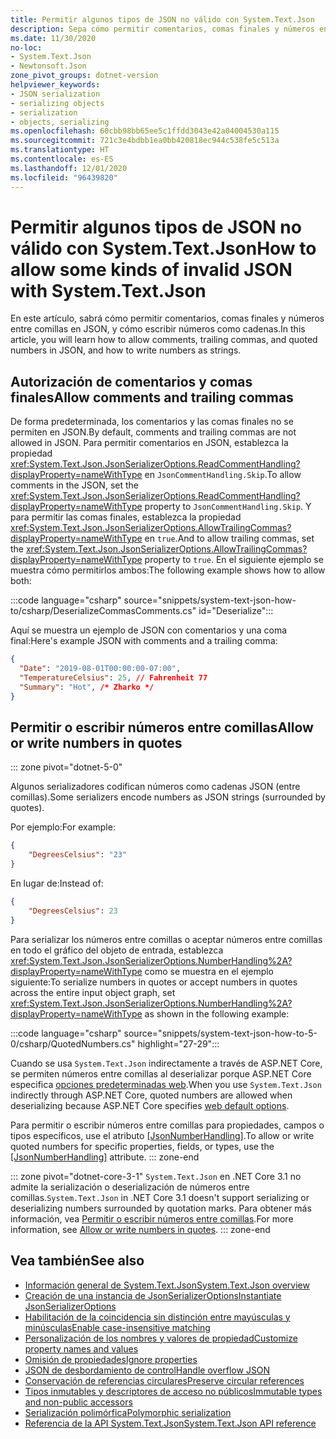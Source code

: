```yaml
---
title: Permitir algunos tipos de JSON no válido con System.Text.Json
description: Sepa cómo permitir comentarios, comas finales y números entre comillas durante la serialización y deserialización de JSON en .NET.
ms.date: 11/30/2020
no-loc:
- System.Text.Json
- Newtonsoft.Json
zone_pivot_groups: dotnet-version
helpviewer_keywords:
- JSON serialization
- serializing objects
- serialization
- objects, serializing
ms.openlocfilehash: 60cbb98bb65ee5c1ffdd3043e42a04004530a115
ms.sourcegitcommit: 721c3e4bdbb1ea0bb420818ec944c538fe5c513a
ms.translationtype: HT
ms.contentlocale: es-ES
ms.lasthandoff: 12/01/2020
ms.locfileid: "96439820"
---
```

# <a name="how-to-allow-some-kinds-of-invalid-json-with-no-locsystemtextjson"></a><span data-ttu-id="8fab6-103">Permitir algunos tipos de JSON no válido con System.Text.Json</span><span class="sxs-lookup"><span data-stu-id="8fab6-103">How to allow some kinds of invalid JSON with System.Text.Json</span></span>

<span data-ttu-id="8fab6-104">En este artículo, sabrá cómo permitir comentarios, comas finales y números entre comillas en JSON, y cómo escribir números como cadenas.</span><span class="sxs-lookup"><span data-stu-id="8fab6-104">In this article, you will learn how to allow comments, trailing commas, and quoted numbers in JSON, and how to write numbers as strings.</span></span>

## <a name="allow-comments-and-trailing-commas"></a><span data-ttu-id="8fab6-105">Autorización de comentarios y comas finales</span><span class="sxs-lookup"><span data-stu-id="8fab6-105">Allow comments and trailing commas</span></span>

<span data-ttu-id="8fab6-106">De forma predeterminada, los comentarios y las comas finales no se permiten en JSON.</span><span class="sxs-lookup"><span data-stu-id="8fab6-106">By default, comments and trailing commas are not allowed in JSON.</span></span> <span data-ttu-id="8fab6-107">Para permitir comentarios en JSON, establezca la propiedad <xref:System.Text.Json.JsonSerializerOptions.ReadCommentHandling?displayProperty=nameWithType> en `JsonCommentHandling.Skip`.</span><span class="sxs-lookup"><span data-stu-id="8fab6-107">To allow comments in the JSON, set the <xref:System.Text.Json.JsonSerializerOptions.ReadCommentHandling?displayProperty=nameWithType> property to `JsonCommentHandling.Skip`.</span></span>
<span data-ttu-id="8fab6-108">Y para permitir las comas finales, establezca la propiedad <xref:System.Text.Json.JsonSerializerOptions.AllowTrailingCommas?displayProperty=nameWithType> en `true`.</span><span class="sxs-lookup"><span data-stu-id="8fab6-108">And to allow trailing commas, set the <xref:System.Text.Json.JsonSerializerOptions.AllowTrailingCommas?displayProperty=nameWithType> property to `true`.</span></span> <span data-ttu-id="8fab6-109">En el siguiente ejemplo se muestra cómo permitirlos ambos:</span><span class="sxs-lookup"><span data-stu-id="8fab6-109">The following example shows how to allow both:</span></span>

:::code language="csharp" source="snippets/system-text-json-how-to/csharp/DeserializeCommasComments.cs" id="Deserialize":::

<span data-ttu-id="8fab6-110">Aquí se muestra un ejemplo de JSON con comentarios y una coma final:</span><span class="sxs-lookup"><span data-stu-id="8fab6-110">Here's example JSON with comments and a trailing comma:</span></span>

```json
{
  "Date": "2019-08-01T00:00:00-07:00",
  "TemperatureCelsius": 25, // Fahrenheit 77
  "Summary": "Hot", /* Zharko */
}
```

## <a name="allow-or-write-numbers-in-quotes"></a><span data-ttu-id="8fab6-111">Permitir o escribir números entre comillas</span><span class="sxs-lookup"><span data-stu-id="8fab6-111">Allow or write numbers in quotes</span></span>

::: zone pivot="dotnet-5-0"

<span data-ttu-id="8fab6-112">Algunos serializadores codifican números como cadenas JSON (entre comillas).</span><span class="sxs-lookup"><span data-stu-id="8fab6-112">Some serializers encode numbers as JSON strings (surrounded by quotes).</span></span>

<span data-ttu-id="8fab6-113">Por ejemplo:</span><span class="sxs-lookup"><span data-stu-id="8fab6-113">For example:</span></span>

```json
{
    "DegreesCelsius": "23"
}
```

<span data-ttu-id="8fab6-114">En lugar de:</span><span class="sxs-lookup"><span data-stu-id="8fab6-114">Instead of:</span></span>

```json
{
    "DegreesCelsius": 23
}
```

<span data-ttu-id="8fab6-115">Para serializar los números entre comillas o aceptar números entre comillas en todo el gráfico del objeto de entrada, establezca <xref:System.Text.Json.JsonSerializerOptions.NumberHandling%2A?displayProperty=nameWithType> como se muestra en el ejemplo siguiente:</span><span class="sxs-lookup"><span data-stu-id="8fab6-115">To serialize numbers in quotes or accept numbers in quotes across the entire input object graph, set <xref:System.Text.Json.JsonSerializerOptions.NumberHandling%2A?displayProperty=nameWithType> as shown in the following example:</span></span>

:::code language="csharp" source="snippets/system-text-json-how-to-5-0/csharp/QuotedNumbers.cs" highlight="27-29":::

<span data-ttu-id="8fab6-116">Cuando se usa `System.Text.Json` indirectamente a través de ASP.NET Core, se permiten números entre comillas al deserializar porque ASP.NET Core especifica [opciones predeterminadas web](xref:System.Text.Json.JsonSerializerDefaults.Web).</span><span class="sxs-lookup"><span data-stu-id="8fab6-116">When you use `System.Text.Json` indirectly through ASP.NET Core, quoted numbers are allowed when deserializing because ASP.NET Core specifies [web default options](xref:System.Text.Json.JsonSerializerDefaults.Web).</span></span>

<span data-ttu-id="8fab6-117">Para permitir o escribir números entre comillas para propiedades, campos o tipos específicos, use el atributo [[JsonNumberHandling]](xref:System.Text.Json.Serialization.JsonNumberHandlingAttribute).</span><span class="sxs-lookup"><span data-stu-id="8fab6-117">To allow or write quoted numbers for specific properties, fields, or types, use the [[JsonNumberHandling]](xref:System.Text.Json.Serialization.JsonNumberHandlingAttribute) attribute.</span></span>
::: zone-end

::: zone pivot="dotnet-core-3-1"
<span data-ttu-id="8fab6-118">`System.Text.Json` en .NET Core 3.1 no admite la serialización o deserialización de números entre comillas.</span><span class="sxs-lookup"><span data-stu-id="8fab6-118">`System.Text.Json` in .NET Core 3.1 doesn't support serializing or deserializing numbers surrounded by quotation marks.</span></span> <span data-ttu-id="8fab6-119">Para obtener más información, vea [Permitir o escribir números entre comillas](system-text-json-migrate-from-newtonsoft-how-to.md#allow-or-write-numbers-in-quotes).</span><span class="sxs-lookup"><span data-stu-id="8fab6-119">For more information, see [Allow or write numbers in quotes](system-text-json-migrate-from-newtonsoft-how-to.md#allow-or-write-numbers-in-quotes).</span></span>
::: zone-end

## <a name="see-also"></a><span data-ttu-id="8fab6-120">Vea también</span><span class="sxs-lookup"><span data-stu-id="8fab6-120">See also</span></span>

* [<span data-ttu-id="8fab6-121">Información general de System.Text.Json</span><span class="sxs-lookup"><span data-stu-id="8fab6-121">System.Text.Json overview</span></span>](system-text-json-overview.md)
* [<span data-ttu-id="8fab6-122">Creación de una instancia de JsonSerializerOptions</span><span class="sxs-lookup"><span data-stu-id="8fab6-122">Instantiate JsonSerializerOptions</span></span>](system-text-json-configure-options.md)
* [<span data-ttu-id="8fab6-123">Habilitación de la coincidencia sin distinción entre mayúsculas y minúsculas</span><span class="sxs-lookup"><span data-stu-id="8fab6-123">Enable case-insensitive matching</span></span>](system-text-json-character-casing.md)
* [<span data-ttu-id="8fab6-124">Personalización de los nombres y valores de propiedad</span><span class="sxs-lookup"><span data-stu-id="8fab6-124">Customize property names and values</span></span>](system-text-json-customize-properties.md)
* [<span data-ttu-id="8fab6-125">Omisión de propiedades</span><span class="sxs-lookup"><span data-stu-id="8fab6-125">Ignore properties</span></span>](system-text-json-ignore-properties.md)
* [<span data-ttu-id="8fab6-126">JSON de desbordamiento de control</span><span class="sxs-lookup"><span data-stu-id="8fab6-126">Handle overflow JSON</span></span>](system-text-json-handle-overflow.md)
* [<span data-ttu-id="8fab6-127">Conservación de referencias circulares</span><span class="sxs-lookup"><span data-stu-id="8fab6-127">Preserve circular references</span></span>](system-text-json-preserve-references.md)
* [<span data-ttu-id="8fab6-128">Tipos inmutables y descriptores de acceso no públicos</span><span class="sxs-lookup"><span data-stu-id="8fab6-128">Immutable types and non-public accessors</span></span>](system-text-json-immutability.md)
* [<span data-ttu-id="8fab6-129">Serialización polimórfica</span><span class="sxs-lookup"><span data-stu-id="8fab6-129">Polymorphic serialization</span></span>](system-text-json-polymorphism.md)
* <span data-ttu-id="8fab6-130">[Referencia de la API System.Text.Json](xref:System.Text.Json)</span><span class="sxs-lookup"><span data-stu-id="8fab6-130">[System.Text.Json API reference](xref:System.Text.Json)</span></span>

